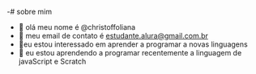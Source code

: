 -# sobre mim 
-  👋 olá meu nome é @christoffoliana
- 👀 meu email de contato é estudante.alura@gmail.com.br
- 🌱eu estou interessado em aprender a programar a novas linguagens 
- 💞️ eu estou aprendendo a programar recentemente a linguagem de javaScript e Scratch 


<!---
christoffoliana/christoffoliana is a ✨ special ✨ repository because its `README.md` (this file) appears on your GitHub profile.
You can click the Preview link to take a look at your changes.
--->
